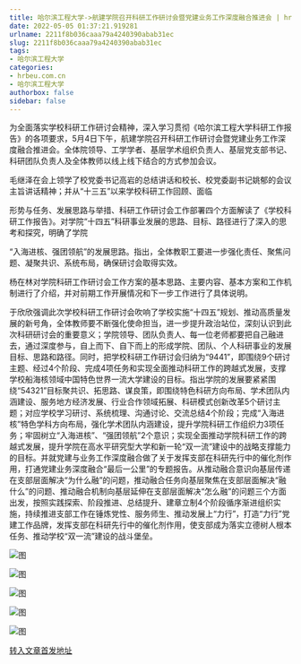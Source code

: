 ```yaml
---
title: 哈尔滨工程大学->航建学院召开科研工作研讨会暨党建业务工作深度融合推进会 | hrbeu.com.cn
date: 2022-05-05 01:37:21.919281
urlname: 2211f8b036caaa79a4240390abab31ec
slug: 2211f8b036caaa79a4240390abab31ec
tags: 
- 哈尔滨工程大学
categories:
- hrbeu.com.cn
- 哈尔滨工程大学
authorbox: false
sidebar: false
---
```

为全面落实学校科研工作研讨会精神，深入学习贯彻《哈尔滨工程大学科研工作报告》的各项要求，5月4日下午，航建学院召开科研工作研讨会暨党建业务工作深度融合推进会。全体院领导、工学学者、基层学术组织负责人、基层党支部书记、科研团队负责人及全体教师以线上线下结合的方式参加会议。

毛继泽在会上领学了校党委书记高岩的总结讲话和校长、校党委副书记姚郁的会议主旨讲话精神；并从“十三五”以来学校科研工作回顾、面临
<!--more-->
形势与任务、发展思路与举措、科研工作研讨会工作部署四个方面解读了《学校科研工作报告》。对学院“十四五”科研事业发展的思路、目标、路径进行了深入的思考和探究，明确了学院

“入海进核、强团领航”的发展思路。指出，全体教职工要进一步强化责任、聚焦问题、凝聚共识、系统布局，确保研讨会取得实效。

杨在林对学院科研工作研讨会工作方案的基本思路、主要内容、基本方案和工作机制进行了介绍，并对前期工作开展情况和下一步工作进行了具体说明。

于欣欣强调此次学校科研工作研讨会吹响了学校实施“十四五”规划、推动高质量发展的新号角，全体教师要不断强化使命担当，进一步提升政治站位，深刻认识到此次科研研讨会的重要意义；学院领导、团队负责人、每一位老师都要把自己融进去，通过深度参与，自上而下、自下而上的形成学院、团队、个人科研事业的发展目标、思路和路径。同时，把学校科研工作研讨会归纳为“9441”，即围绕9个研讨主题、经过4个阶段、完成4项任务和实现全面推动科研工作的跨越式发展，支撑学校船海核领域中国特色世界一流大学建设的目标。指出学院的发展要紧紧围绕“54321”目标聚共识、拓思路、谋良策，即围绕特色科研方向布局、学术团队内涵建设、服务地方经济发展、行业合作领域拓展、科研模式创新改革5个研讨主题；对应学校学习研讨、系统梳理、沟通讨论、交流总结4个阶段；完成“入海进核”特色学科方向布局，强化学术团队内涵建设，提升学院科研工作组织力3项任务；牢固树立“入海进核”、“强团领航”2个意识；实现全面推动学院科研工作的跨越式发展，提升学院在高水平研究型大学和新一轮“双一流”建设中的战略支撑能力的目标。并就党建与业务工作深度融合做了关于发挥支部在科研先行中的催化剂作用，打通党建业务深度融合“最后一公里”的专题报告。从推动融合意识向基层传递在支部层面解决“为什么融”的问题，推动融合任务向基层聚焦在支部层面解决“融什么”的问题、推动融合机制向基层延伸在支部层面解决“怎么融”的问题三个方面出发，按照实践探索、阶段推进、总结提升、建章立制4个阶段循序渐进组织实施，持续推进支部工作在锤炼党性、服务师生、推动发展上“力行”，打造“力行”党建工作品牌，发挥支部在科研先行中的催化剂作用，使支部成为落实立德树人根本任务、推动学校“双一流”建设的战斗堡垒。

![图](http://gongxue.cn/__local/5/18/83/37580B7C87A130DAC739E9D0789_E4C03AAF_1E082.jpg)

![图](http://gongxue.cn/__local/9/62/8A/AEB654E3D02ACB4B9A21732E9DB_BBF60927_15AEA.jpg)

![图](http://gongxue.cn/__local/6/E7/A9/72C543C582C3A6BF38D867A6CCD_71CC1C74_11C2D.jpg)

![图](http://gongxue.cn/__local/C/22/78/7B2CE09062ACD6F44E13D211CBD_B8016490_17012.jpg)

![图](http://gongxue.cn/__local/A/98/C0/FD24FACC16AE5777FFA5B15C863_B01D66F4_1A03B.jpg)

[转入文章首发地址](http://gongxue.cn/info/1015/70652.htm)